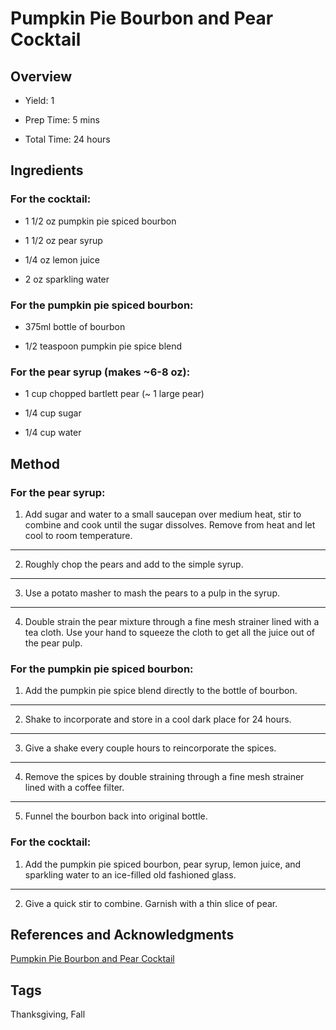 # Pumpkin Pie Bourbon and Pear Cocktail

## Overview

- Yield: 1

- Prep Time: 5 mins

- Total Time: 24 hours

## Ingredients

### For the cocktail:

- 1 1/2 oz pumpkin pie spiced bourbon

- 1 1/2 oz pear syrup

- 1/4 oz lemon juice

- 2 oz sparkling water

### For the pumpkin pie spiced bourbon:

- 375ml bottle of bourbon

- 1/2 teaspoon pumpkin pie spice blend

### For the pear syrup (makes ~6-8 oz):

- 1 cup chopped bartlett pear (~ 1 large pear)

- 1/4 cup sugar

- 1/4 cup water


## Method

### For the pear syrup:

1. Add sugar and water to a small saucepan over medium heat, stir to combine and cook until the sugar dissolves. Remove from heat and let cool to room temperature.
---
2. Roughly chop the pears and add to the simple syrup.
---
3. Use a potato masher to mash the pears to a pulp in the syrup.
---
4. Double strain the pear mixture through a fine mesh strainer lined with a tea cloth. Use your hand to squeeze the cloth to get all the juice out of the pear pulp.

### For the pumpkin pie spiced bourbon:

1. Add the pumpkin pie spice blend directly to the bottle of bourbon.
---
2. Shake to incorporate and store in a cool dark place for 24 hours.
---
3. Give a shake every couple hours to reincorporate the spices.
---
4. Remove the spices by double straining through a fine mesh strainer lined with a coffee filter.
---
5. Funnel the bourbon back into original bottle.


### For the cocktail:

1. Add the pumpkin pie spiced bourbon, pear syrup, lemon juice, and sparkling water to an ice-filled old fashioned glass.
---
2. Give a quick stir to combine. Garnish with a thin slice of pear.



## References and Acknowledgments

[Pumpkin Pie Bourbon and Pear Cocktail](https://honestlyyum.com/11871/pumpkin-pie-bourbon-and-pear-cocktail/)

## Tags

Thanksgiving, Fall
